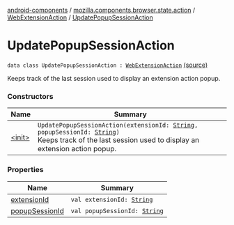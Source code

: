 [android-components](../../../index.md) / [mozilla.components.browser.state.action](../../index.md) / [WebExtensionAction](../index.md) / [UpdatePopupSessionAction](./index.md)

# UpdatePopupSessionAction

`data class UpdatePopupSessionAction : `[`WebExtensionAction`](../index.md) [(source)](https://github.com/mozilla-mobile/android-components/blob/master/components/browser/state/src/main/java/mozilla/components/browser/state/action/BrowserAction.kt#L310)

Keeps track of the last session used to display an extension action popup.

### Constructors

| Name | Summary |
|---|---|
| [&lt;init&gt;](-init-.md) | `UpdatePopupSessionAction(extensionId: `[`String`](https://kotlinlang.org/api/latest/jvm/stdlib/kotlin/-string/index.html)`, popupSessionId: `[`String`](https://kotlinlang.org/api/latest/jvm/stdlib/kotlin/-string/index.html)`)`<br>Keeps track of the last session used to display an extension action popup. |

### Properties

| Name | Summary |
|---|---|
| [extensionId](extension-id.md) | `val extensionId: `[`String`](https://kotlinlang.org/api/latest/jvm/stdlib/kotlin/-string/index.html) |
| [popupSessionId](popup-session-id.md) | `val popupSessionId: `[`String`](https://kotlinlang.org/api/latest/jvm/stdlib/kotlin/-string/index.html) |
